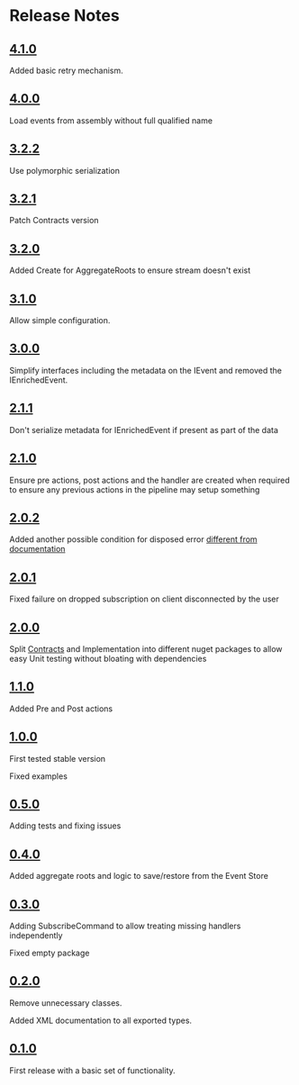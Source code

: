 Release Notes
=============

## [4.1.0](https://github.com/griffo-io/easy-evs/releases/tag/4.1.0)

Added basic retry mechanism.

## [4.0.0](https://github.com/griffo-io/easy-evs/releases/tag/4.0.0)

Load events from assembly without full qualified name

## [3.2.2](https://github.com/griffo-io/easy-evs/releases/tag/3.2.2)

Use polymorphic serialization

## [3.2.1](https://github.com/griffo-io/easy-evs/releases/tag/3.2.1)

Patch Contracts version

## [3.2.0](https://github.com/griffo-io/easy-evs/releases/tag/3.2.0)

Added Create for AggregateRoots to ensure stream doesn't exist

## [3.1.0](https://github.com/griffo-io/easy-evs/releases/tag/3.1.0)

Allow simple configuration.

## [3.0.0](https://github.com/griffo-io/easy-evs/releases/tag/3.0.0)

Simplify interfaces including the metadata on the IEvent and removed the IEnrichedEvent.

## [2.1.1](https://github.com/griffo-io/easy-evs/releases/tag/2.1.1)

Don't serialize metadata for IEnrichedEvent if present as part of the data

## [2.1.0](https://github.com/griffo-io/easy-evs/releases/tag/2.1.0)

Ensure pre actions, post actions and the handler are created when required to ensure any previous actions in the pipeline may setup something

## [2.0.2](https://github.com/griffo-io/easy-evs/releases/tag/2.0.2)

Added another possible condition for disposed error [different from documentation](https://github.com/EventStore/EventStore-Client-Dotnet/issues/154)

## [2.0.1](https://github.com/griffo-io/easy-evs/releases/tag/2.0.1)

Fixed failure on dropped subscription on client disconnected by the user

## [2.0.0](https://github.com/griffo-io/easy-evs/releases/tag/2.0.0)

Split [Contracts](https://www.nuget.org/packages/EasyEvs.Contracts) and Implementation into different nuget packages to allow easy Unit testing without bloating with dependencies

## [1.1.0](https://github.com/griffo-io/easy-evs/releases/tag/1.1.0)

Added Pre and Post actions


## [1.0.0](https://github.com/griffo-io/easy-evs/releases/tag/1.0.0)

First tested stable version

Fixed examples


## [0.5.0](https://github.com/griffo-io/easy-evs/releases/tag/0.5.0)

Adding tests and fixing issues


## [0.4.0](https://github.com/griffo-io/easy-evs/releases/tag/0.4.0)

Added aggregate roots and logic to save/restore from the Event Store


## [0.3.0](https://github.com/griffo-io/easy-evs/releases/tag/0.3.0)

Adding SubscribeCommand to allow treating missing handlers independently

Fixed empty package


## [0.2.0](https://github.com/griffo-io/easy-evs/releases/tag/0.2.0)

Remove unnecessary classes.

Added XML documentation to all exported types.


## [0.1.0](https://github.com/griffo-io/easy-evs/releases/tag/0.1.0)

First release with a basic set of functionality.
